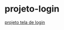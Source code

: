 # projeto-login
 <a href="https://geffersoncosta.github.io/projeto-login/index.html">projeto tela de login</a>
